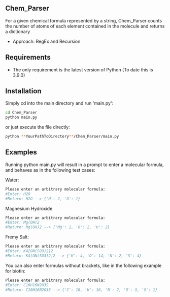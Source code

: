 ## Chem_Parser

For a given chemical formula represented by a string, Chem_Parser counts the number of atoms of each element contained in the molecule and returns a dictionary

- Approach: RegEx and Recursion

## Requirements

- The only requirement is the latest version of Python (To date this is 3.9.0)



## Installation

Simply cd into the main directory and run 'main.py':
```sh
cd Chem_Parser
python main.py
```
or just execute the file directly:
```sh
python **YourPathToDirectory**/Chem_Parser/main.py
```


## Examples


Running python main.py will result in a prompt to enter a molecular formula, and behaves as in the following test cases:

Water:
```sh
Please enter an arbitrary molecular formula:
#Enter: H2O
#Return: H2O --> {'H': 2, 'O': 1}
```
Magnesium Hydroxide
```sh
Please enter an arbitrary molecular formula:
#Enter: Mg(OH)2
#Return: Mg(OH)2 --> {'Mg': 1, 'O': 2, 'H': 2}
```
Fremy Salt:
```sh
Please enter an arbitrary molecular formula:
#Enter: K4[ON(SO3)2]2
#Return: K4[ON(SO3)2]2 --> {'K': 4, 'O': 14, 'N': 2, 'S': 4}
```
You can also enter formulas without brackets, like in the following example for biotin:
```sh
Please enter an arbitrary molecular formula:
#Enter: C10H16N2O3S
#Return: C10H16N2O3S --> {'C': 10, 'H': 16, 'N': 2, 'O': 3, 'S': 1}
```
